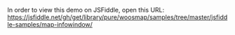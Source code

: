  
 In order to view this demo on JSFiddle, open this URL: 
 https://jsfiddle.net/gh/get/library/pure/woosmap/samples/tree/master/jsfiddle-samples/map-infowindow/
 
 